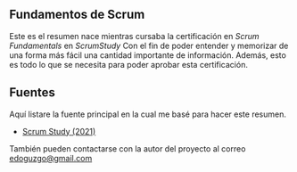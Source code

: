 ## Fundamentos de Scrum
Este es el resumen nace mientras cursaba la certificación en _Scrum Fundamentals_ en _ScrumStudy_
Con el fin de poder entender y memorizar de una forma más fácil una cantidad importante de información.
Además, esto es todo lo que se necesita para poder aprobar esta certificación.

## Fuentes

Aquí listare la fuente principal en la cual me basé para hacer este resumen.
- [Scrum Study (2021)](https://www.scrumstudy.com/)

También pueden contactarse con la autor del proyecto al correo [edoguzgo@gmail.com](mailto:edoguzgo@gmail.com)